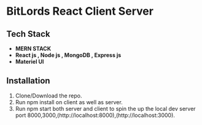 
# BitLords React Client Server

## Tech Stack

  - **MERN STACK** 
  - **React js , Node js , MongoDB , Express js** 
  - **Materiel UI**

## Installation

  1. Clone/Download the repo.
  2. Run npm install on client as well as server.
  3. Run npm start both server and  client  to spin the up the local dev server port 8000,3000,(http://localhost:8000),(http://localhost:3000).
